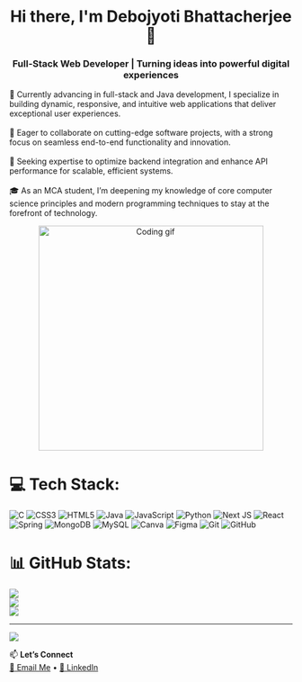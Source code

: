 <h1 align="center">Hi there, I'm Debojyoti Bhattacherjee👋</h1>
<h3 align="center">Full-Stack Web Developer | Turning ideas into powerful digital experiences</h3>

🚀 Currently advancing in full-stack and Java development, I specialize in building dynamic, responsive, and intuitive web applications that deliver exceptional user experiences.<br><br>🤝 Eager to collaborate on cutting-edge software projects, with a strong focus on seamless end-to-end functionality and innovation.<br><br>🔧 Seeking expertise to optimize backend integration and enhance API performance for scalable, efficient systems.<br><br>🎓 As an MCA student, I’m deepening my knowledge of core computer science principles and modern programming techniques to stay at the forefront of technology.
<p align="center">
  <img src="https://media.giphy.com/media/qgQUggAC3Pfv687qPC/giphy.gif" width="400" alt="Coding gif"/>
</p>

# 💻 Tech Stack:
![C](https://img.shields.io/badge/c-%2300599C.svg?style=for-the-badge&logo=c&logoColor=white) ![CSS3](https://img.shields.io/badge/css3-%231572B6.svg?style=for-the-badge&logo=css3&logoColor=white) ![HTML5](https://img.shields.io/badge/html5-%23E34F26.svg?style=for-the-badge&logo=html5&logoColor=white) ![Java](https://img.shields.io/badge/java-%23ED8B00.svg?style=for-the-badge&logo=openjdk&logoColor=white) ![JavaScript](https://img.shields.io/badge/javascript-%23323330.svg?style=for-the-badge&logo=javascript&logoColor=%23F7DF1E) ![Python](https://img.shields.io/badge/node.js-6DA55F?style=for-the-badge&logo=node.js&logoColor=white) ![Next JS](https://img.shields.io/badge/Next-black?style=for-the-badge&logo=next.js&logoColor=white) ![React](https://img.shields.io/badge/react-%2320232a.svg?style=for-the-badge&logo=react&logoColor=%2361DAFB) ![Spring](https://img.shields.io/badge/spring-%236DB33F.svg?style=for-the-badge&logo=spring&logoColor=white) ![MongoDB](https://img.shields.io/badge/MongoDB-%234ea94b.svg?style=for-the-badge&logo=mongodb&logoColor=white) ![MySQL](https://img.shields.io/badge/mysql-4479A1.svg?style=for-the-badge&logo=mysql&logoColor=white) ![Canva](https://img.shields.io/badge/Canva-%2300C4CC.svg?style=for-the-badge&logo=Canva&logoColor=white) ![Figma](https://img.shields.io/badge/figma-%23F24E1E.svg?style=for-the-badge&logo=figma&logoColor=white) ![Git](https://img.shields.io/badge/git-%23F05033.svg?style=for-the-badge&logo=git&logoColor=white) ![GitHub](https://img.shields.io/badge/github-%23121011.svg?style=for-the-badge&logo=github&logoColor=white)
# 📊 GitHub Stats:
![](https://github-readme-stats.vercel.app/api?username=Debojyoti24&theme=dark&hide_border=false&include_all_commits=false&count_private=false)<br/>
![](https://nirzak-streak-stats.vercel.app/?user=Debojyoti24&theme=dark&hide_border=false)<br/>
![](https://github-readme-stats.vercel.app/api/top-langs/?username=Debojyoti24&theme=dark&hide_border=false&include_all_commits=false&count_private=false&layout=compact)

---
[![](https://visitcount.itsvg.in/api?id=Debojyoti24&icon=0&color=0)](https://visitcount.itsvg.in)


📫 **Let’s Connect**  
[📧 Email Me](bhattacherjeedebojyoti1176@gmai.com) • [💼 LinkedIn](https://www.linkedin.com/in/debojyoti-bhattacherjee-23087a341/)
<!-- Proudly created with GPRM ( https://gprm.itsvg.in ) -->
